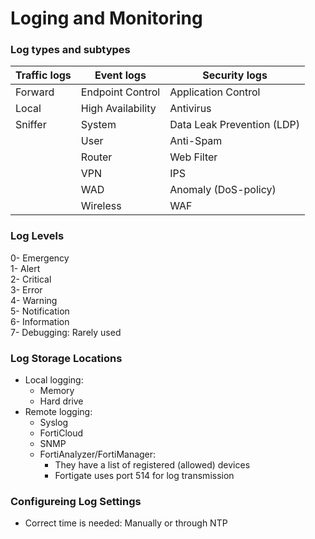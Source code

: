 # Loging and Monitoring

### Log types and subtypes
| Traffic logs | Event logs | Security logs |
| --- | --- | --- |
| Forward | Endpoint Control | Application Control |
| Local | High Availability | Antivirus |
| Sniffer | System |  Data Leak Prevention (LDP) |
| | User | Anti-Spam | 
| | Router | Web Filter |
| | VPN | IPS |
| | WAD | Anomaly (DoS-policy) |
| | Wireless | WAF |

### Log Levels
0- Emergency<br />
1- Alert<br />
2- Critical<br />
3- Error<br />
4- Warning<br />
5- Notification<br />
6- Information<br />
7- Debugging: Rarely used<br />

### Log Storage Locations
* Local logging:
  * Memory
  * Hard drive
* Remote logging:
  * Syslog
  * FortiCloud
  * SNMP
  * FortiAnalyzer/FortiManager:
    * They have a list of registered (allowed) devices
    * Fortigate uses port 514 for log transmission
    
### Configureing Log Settings
* Correct time is needed: Manually or through NTP
